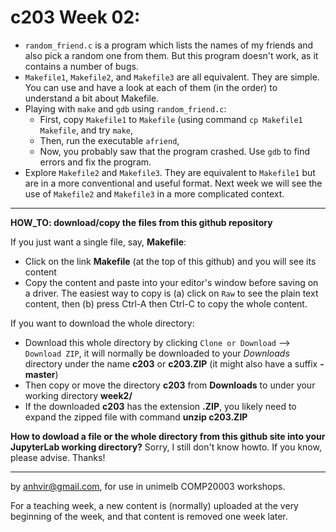  c203 Week 02:
=======

  * `random_friend.c` is a program which lists the names of my friends and also pick a random one from them. But this program doesn't work, as it contains a number of bugs.
  * `Makefile1`, `Makefile2`, and `Makefile3` are all equivalent. They are simple. You can use and have a look at each of them (in the order) to understand a bit about Makefile.
  * Playing with `make` and `gdb` using `random_friend.c`: 
    * First, copy `Makefile1` to `Makefile` (using command `cp Makefile1 Makefile`, and try `make`,
    * Then, run the executable `afriend`,
    * Now, you probably saw that the program crashed. Use `gdb` to find errors and fix the program.
  * Explore `Makefile2` and `Makefile3`. They are equivalent to `Makefile1` but are in a more conventional and useful format. Next week we will see the use of `Makefile2` and `Makefile3` in a more complicated context.


---------------------------------------------------------
**HOW_TO: download/copy the files from this github repository**

If you just want a single file, say, **Makefile**:
  * Click on the link **Makefile** (at the top of this github) and you will see its content 
  * Copy the content and paste into your editor's window before saving on a driver. The easiest way to copy is (a) click on `Raw` to see the plain text content, then (b) press Ctrl-A then Ctrl-C to copy the whole content.  

If you want to download the whole directory:
  * Download this whole directory by clicking `Clone or Download` --> `Download ZIP`, it will normally be downloaded to your *Downloads* directory under the name **c203** or **c203.ZIP** (it might also have a suffix **-master**)
  * Then copy or move the directory **c203** from **Downloads** to under your working directory **week2/**
  * If the downloaded **c203** has the extension **.ZIP**, you likely need to expand the zipped file with command **unzip c203.ZIP**

**How to dowload a file or the whole directory from this github site into your JupyterLab working directory?**  Sorry, I still don't know howto. If you know, please advise. Thanks! 

-------------------------------------------------------------
by anhvir@gmail.com, for use in unimelb COMP20003 workshops.

For a teaching week, a new content is (normally) uploaded at the very beginning of the week, and that content is removed one week later.

